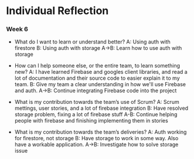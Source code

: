 # Individual Reflection

### Week 6

-   What do I want to learn or understand better?
    A: Using auth with firestore
    B: Using auth with storage
    A->B: Learn how to use auth with storage

-   How can I help someone else, or the entire team, to learn something new?
    A: I have learned Firebase and googles client libraries, and read a lot of documentation and their source code to easier explain it to my team.
    B: Give my team a clear understanding in how we'll use Firebase and auth.
    A->B: Continue integrating Firebase code into the project

-   What is my contribution towards the team’s use of Scrum?
    A: Scrum mettings, user stories, and a lot of firebase integration
    B: Have resolved storage problem, fixing a lot of firebase stuff
    A-B: Continue helping people with firebase and finishing implementing them in stories

-   What is my contribution towards the team’s deliveries?
    A: Auth working for firestore, not storage
    B: Have storage to work in some way. Also have a workable application.
    A->B: Investigate how to solve storage issue
